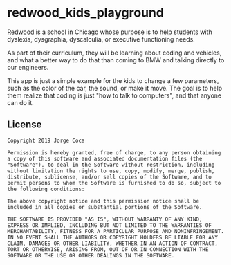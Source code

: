 # redwood_kids_playground

[Redwood](https://www.redwoodliteracy.com) is a school in Chicago whose purpose is to help students with dyslexia, dysgraphia, dyscalculia, or executive functioning needs. 

As part of their curriculum, they will be learning about coding and vehicles, and what a better way to do that than coming to BMW and talking directly to our engineers.

This app is just a simple example for the kids to change a few parameters, such as the color of the car, the sound, or make it move. The goal is to help them realize that coding is just "how to talk to computers", and that anyone can do it.

## License

```
Copyright 2019 Jorge Coca

Permission is hereby granted, free of charge, to any person obtaining a copy of this software and associated documentation files (the "Software"), to deal in the Software without restriction, including without limitation the rights to use, copy, modify, merge, publish, distribute, sublicense, and/or sell copies of the Software, and to permit persons to whom the Software is furnished to do so, subject to the following conditions:

The above copyright notice and this permission notice shall be included in all copies or substantial portions of the Software.

THE SOFTWARE IS PROVIDED "AS IS", WITHOUT WARRANTY OF ANY KIND, EXPRESS OR IMPLIED, INCLUDING BUT NOT LIMITED TO THE WARRANTIES OF MERCHANTABILITY, FITNESS FOR A PARTICULAR PURPOSE AND NONINFRINGEMENT. IN NO EVENT SHALL THE AUTHORS OR COPYRIGHT HOLDERS BE LIABLE FOR ANY CLAIM, DAMAGES OR OTHER LIABILITY, WHETHER IN AN ACTION OF CONTRACT, TORT OR OTHERWISE, ARISING FROM, OUT OF OR IN CONNECTION WITH THE SOFTWARE OR THE USE OR OTHER DEALINGS IN THE SOFTWARE.
```